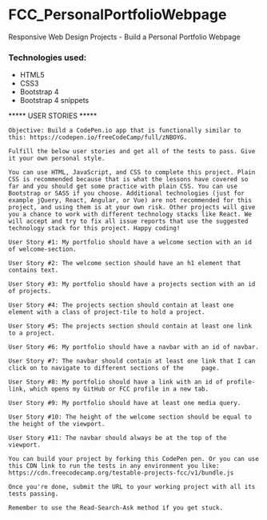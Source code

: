 # FCC_PersonalPortfolioWebpage

Responsive Web Design Projects - Build a Personal Portfolio Webpage

 <h3>Technologies used: </h3>
 <ul>
 	<li>HTML5</li>
 	<li>CSS3</li>
 	<li>Bootstrap 4</li>
    <li>Bootstrap 4 snippets</li>
 </ul>
 
 ***** USER STORIES *****


    Objective: Build a CodePen.io app that is functionally similar to this: https://codepen.io/freeCodeCamp/full/zNBOYG.
    
    Fulfill the below user stories and get all of the tests to pass. Give it your own personal style.
    
    You can use HTML, JavaScript, and CSS to complete this project. Plain CSS is recommended because that is what the lessons have covered so far and you should get some practice with plain CSS. You can use Bootstrap or SASS if you choose. Additional technologies (just for example jQuery, React, Angular, or Vue) are not recommended for this project, and using them is at your own risk. Other projects will give you a chance to work with different technology stacks like React. We will accept and try to fix all issue reports that use the suggested technology stack for this project. Happy coding!
    
    User Story #1: My portfolio should have a welcome section with an id of welcome-section.
    
    User Story #2: The welcome section should have an h1 element that contains text.
    
    User Story #3: My portfolio should have a projects section with an id of projects.
    
    User Story #4: The projects section should contain at least one element with a class of project-tile to hold a project.
    
    User Story #5: The projects section should contain at least one link to a project.
    
    User Story #6: My portfolio should have a navbar with an id of navbar.
    
    User Story #7: The navbar should contain at least one link that I can click on to navigate to different sections of the     page.
    
    User Story #8: My portfolio should have a link with an id of profile-link, which opens my GitHub or FCC profile in a new tab.
    
    User Story #9: My portfolio should have at least one media query.
    
    User Story #10: The height of the welcome section should be equal to the height of the viewport.
    
    User Story #11: The navbar should always be at the top of the viewport.
    
    You can build your project by forking this CodePen pen. Or you can use this CDN link to run the tests in any environment you like: https://cdn.freecodecamp.org/testable-projects-fcc/v1/bundle.js
    
    Once you're done, submit the URL to your working project with all its tests passing.
    
    Remember to use the Read-Search-Ask method if you get stuck.
